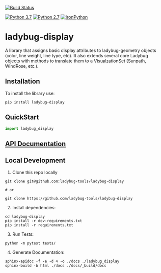 [![Build Status](https://github.com/ladybug-tools/ladybug-display/workflows/CI/badge.svg)](https://github.com/ladybug-tools/ladybug-display/actions)

[![Python 3.7](https://img.shields.io/badge/python-3.7-blue.svg)](https://www.python.org/downloads/release/python-370/) [![Python 2.7](https://img.shields.io/badge/python-2.7-green.svg)](https://www.python.org/downloads/release/python-270/) [![IronPython](https://img.shields.io/badge/ironpython-2.7-red.svg)](https://github.com/IronLanguages/ironpython2/releases/tag/ipy-2.7.8/)

# ladybug-display

A library that assigns basic display attributes to ladybug-geometry objects
(color, line weight, line type, etc). It also extends several core Ladybug objects
with methods to translate them to a VisualzationSet (Sunpath, WindRose, etc.).

## Installation

To install the library use:

```console
pip install ladybug-display
```

## QuickStart
```python
import ladybug_display

```

## [API Documentation](http://ladybug-tools.github.io/ladybug-display/docs)

## Local Development
1. Clone this repo locally
```console
git clone git@github.com:ladybug-tools/ladybug-display

# or

git clone https://github.com/ladybug-tools/ladybug-display
```
2. Install dependencies:
```console
cd ladybug-display
pip install -r dev-requirements.txt
pip install -r requirements.txt
```

3. Run Tests:
```console
python -m pytest tests/
```

4. Generate Documentation:
```console
sphinx-apidoc -f -e -d 4 -o ./docs ./ladybug_display
sphinx-build -b html ./docs ./docs/_build/docs
```
